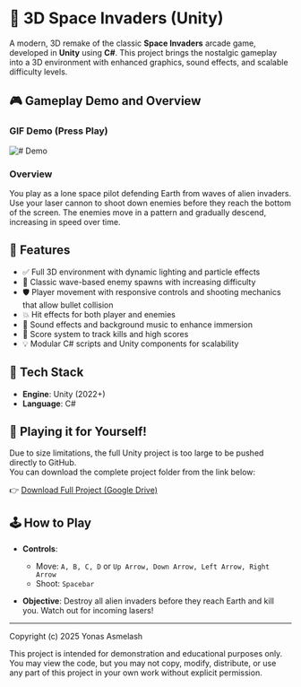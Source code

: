# 🚀 3D Space Invaders (Unity)

A modern, 3D remake of the classic **Space Invaders** arcade game, developed in **Unity** using **C#**. This project brings the nostalgic gameplay into a 3D environment with enhanced graphics, sound effects, and scalable difficulty levels.

## 🎮 Gameplay Demo and Overview

### GIF Demo (Press Play)
![# Demo](readme-assets\spaceInvadersDemo.gif)

### Overview

You play as a lone space pilot defending Earth from waves of alien invaders. Use your laser cannon to shoot down enemies before they reach the bottom of the screen. The enemies move in a pattern and gradually descend, increasing in speed over time.

## 🧠 Features

- ✅ Full 3D environment with dynamic lighting and particle effects
- 👾 Classic wave-based enemy spawns with increasing difficulty
- 🛡️ Player movement with responsive controls and shooting mechanics that allow bullet collision
- 💥 Hit effects for both player and enemies
- 🎵 Sound effects and background music to enhance immersion
- 🎯 Score system to track kills and high scores
- 💡 Modular C# scripts and Unity components for scalability

## 🔧 Tech Stack

- **Engine**: Unity (2022+)
- **Language**: C#

## 📂 Playing it for Yourself!

Due to size limitations, the full Unity project is too large to be pushed directly to GitHub.  
You can download the complete project folder from the link below:

👉 [Download Full Project (Google Drive)](https://drive.google.com/drive/folders/1KI7RuuQFg1z0kkrwJvY1C6078_LuzSZV?usp=sharing)


## 🕹️ How to Play

- **Controls**:
  - Move: `A, B, C, D` or `Up Arrow, Down Arrow, Left Arrow, Right Arrow`
  - Shoot: `Spacebar`

- **Objective**: Destroy all alien invaders before they reach Earth and kill you. Watch out for incoming lasers!

---

Copyright (c) 2025 Yonas Asmelash

This project is intended for demonstration and educational purposes only. 
You may view the code, but you may not copy, modify, distribute, or use 
any part of this project in your own work without explicit permission.

